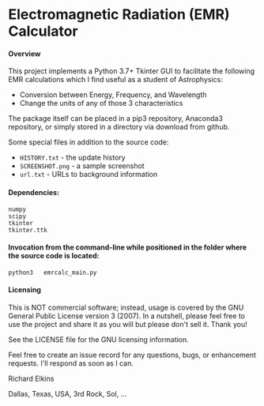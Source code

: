 Electromagnetic Radiation (EMR) Calculator
==========================================

#### Overview

This project implements a Python 3.7+ Tkinter GUI to facilitate the following EMR calculations which I find useful as a student of Astrophysics:
- Conversion between Energy, Frequency, and Wavelength
- Change the units of any of those 3 characteristics

The package itself can be placed in a pip3 repository, Anaconda3 repository, or simply stored in a directory via download from github.

Some special files in addition to the source code:
- ```HISTORY.txt``` - the update history
- ```SCREENSHOT.png``` - a sample screenshot
- ```url.txt``` - URLs to background information

#### Dependencies:

```
numpy
scipy
tkinter
tkinter.ttk
```

#### Invocation from the command-line while positioned in the folder where the source code is located:

```
python3   emrcalc_main.py
```

#### Licensing

This is NOT commercial software; instead, usage is covered by the GNU General Public License version 3 (2007). In a nutshell, please feel free to use the project and share it as you will but please don't sell it. Thank you!

See the LICENSE file for the GNU licensing information.

Feel free to create an issue record for any questions, bugs, or enhancement requests. I'll respond as soon as I can.

Richard Elkins

Dallas, Texas, USA, 3rd Rock, Sol, ...
